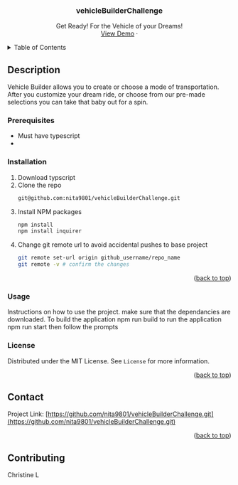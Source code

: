 <h3 align="center">vehicleBuilderChallenge</h3>

  <p align="center">
   Get Ready! For the Vehicle of your Dreams!
    <br />
    <a href="https://github.com/othneildrew/Best-README-Template">View Demo</a>
    &middot;
  </p>
</div>

<!-- TABLE OF CONTENTS -->
<details>
  <summary>Table of Contents</summary>
  <ol>
    <li>
      <a href="#Description">Description</a>
    </li>
    <li>
      <a href="#getting-started">Getting Started</a>
      <ul>
        <li><a href="#prerequisites">Prerequisites</a></li>
        <li><a href="#installation">Installation</a></li>
      </ul>
    </li>
    <li><a href="#usage">Usage</a></li>
    <li><a href="#contributing">Contributing</a></li>
    <li><a href="#license">License</a></li>
    <li><a href="#contact">Contact</a></li>
  </ol>
</details>

## Description
Vehicle Builder allows you to create or choose a mode of transportation. After you customize your dream ride, or choose from our pre-made selections 
you can take that baby out for a spin.

### Prerequisites
* Must have typescript
*  

### Installation

1. Download typscript
2. Clone the repo
   ```sh
   git@github.com:nita9801/vehicleBuilderChallenge.git
   ```
3. Install NPM packages
   ```sh
   npm install
   npm install inquirer
   ```
4. Change git remote url to avoid accidental pushes to base project
   ```sh
   git remote set-url origin github_username/repo_name
   git remote -v # confirm the changes
   ```
<p align="right">(<a href="#readme-top">back to top</a>)</p>
<!-- Usage -->

### Usage

Instructions on how to use the project.
 make sure that the dependancies are downloaded. 
 To build the application
 npm run build
 to run the application 
 npm run start
 then follow the prompts
<!-- LICENSE -->

### License

Distributed under the MIT License. See `License` for more information.

<p align="right">(<a href="#readme-top">back to top</a>)</p>

<!-- CONTACT -->

## Contact

Project Link: [https://github.com/nita9801/vehicleBuilderChallenge.git](https://github.com/nita9801/vehicleBuilderChallenge.git)

<p align="right">(<a href="#readme-top">back to top</a>)</p>

## Contributing
 Christine L
 


